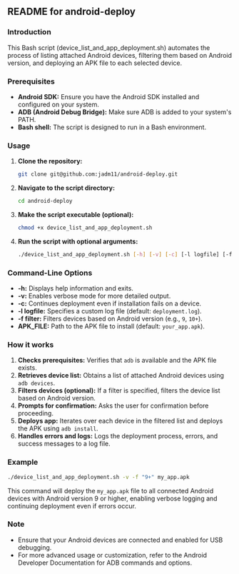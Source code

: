## README for android-deploy

### Introduction

This Bash script (device_list_and_app_deployment.sh) automates the process of listing attached Android devices, filtering them based on Android version, and deploying an APK file to each selected device. 

### Prerequisites

- **Android SDK:** Ensure you have the Android SDK installed and configured on your system.
- **ADB (Android Debug Bridge):** Make sure ADB is added to your system's PATH.
- **Bash shell:** The script is designed to run in a Bash environment.

### Usage

1. **Clone the repository:**
   ```bash
   git clone git@github.com:jadm11/android-deploy.git
   ```
2. **Navigate to the script directory:**
   ```bash
   cd android-deploy
   ```
3. **Make the script executable (optional):**
   ```bash
   chmod +x device_list_and_app_deployment.sh
   ```
4. **Run the script with optional arguments:**
   ```bash
   ./device_list_and_app_deployment.sh [-h] [-v] [-c] [-l logfile] [-f filter] [APK_FILE]
   ```

### Command-Line Options

- **-h:** Displays help information and exits.
- **-v:** Enables verbose mode for more detailed output.
- **-c:** Continues deployment even if installation fails on a device.
- **-l logfile:** Specifies a custom log file (default: `deployment.log`).
- **-f filter:** Filters devices based on Android version (e.g., `9`, `10+`).
- **APK_FILE:** Path to the APK file to install (default: `your_app.apk`).

### How it works

1. **Checks prerequisites:** Verifies that `adb` is available and the APK file exists.
2. **Retrieves device list:** Obtains a list of attached Android devices using `adb devices`.
3. **Filters devices (optional):** If a filter is specified, filters the device list based on Android version.
4. **Prompts for confirmation:** Asks the user for confirmation before proceeding.
5. **Deploys app:** Iterates over each device in the filtered list and deploys the APK using `adb install`.
6. **Handles errors and logs:** Logs the deployment process, errors, and success messages to a log file.

### Example

```bash
./device_list_and_app_deployment.sh -v -f "9+" my_app.apk
```
This command will deploy the `my_app.apk` file to all connected Android devices with Android version 9 or higher, enabling verbose logging and continuing deployment even if errors occur.

### Note

- Ensure that your Android devices are connected and enabled for USB debugging.
- For more advanced usage or customization, refer to the Android Developer Documentation for ADB commands and options.
